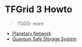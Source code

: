 # TFGrid 3 Howto

>TODO: more


- [Planetary Network](@grid3_planetary_network)
- [Quantum Safe Storage System](@threefold:qsss_home)
